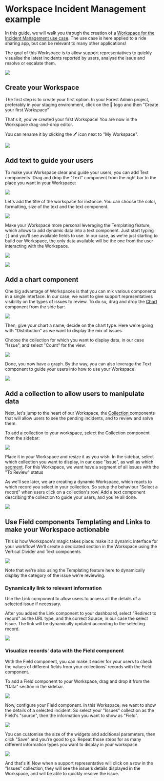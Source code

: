 # Workspace Incident Management example

In this guide, we will walk you through the creation of a [Workspace for the Incident Management use case](https://app.forestadmin.com/demo-incident-management/Production/Customer%20service/workspaces/9ebfdb30-c636-11ec-94ce-79b648012fd9). The use case is here applied to a ride sharing app, but can be relevant to many other applications!

The goal of this Workspace is to allow support representatives to quickly visualise the latest incidents reported by users, analyse the issue and resolve or escalate them.



![](<../../.gitbook/assets/Screen Recording 2022-07-28 at 18.35.50.gif>)



## Create your Workspace

The first step is to create your first option. In your Forest Admin project, preferably in your staging environment, click on the 🧩 logo and then "Create your first Workspace"

That's it, you've created your first Workspace! You are now in the Workspace drag-and-drop editor.

You can rename it by clicking the 🖊 icon next to "My Workspace".&#x20;

![](<../../.gitbook/assets/Screenshot 2022-07-28 at 15.55.50.png>)



## Add text to guide your users

To make your Workspace clear and guide your users, you can add Text components. Drag and drop the "Text" component from the right bar to the place you want in your Workspace:

![](<../../.gitbook/assets/image (369).png>)

Let's add the title of the workspace for instance. You can choose the color, formatting, size of the text and the text component.

![](<../../.gitbook/assets/Screenshot 2022-07-28 at 15.58.37.png>)

Make your Workspace more personal leveraging the Templating feature, which allows to add dynamic data into a text component. Just start typing `{{` and you'll see available fields to use. In our case, as we're just starting to build our Workspace, the only data available will be the one from the user interacting with the Workspace.

![](<../../.gitbook/assets/Screenshot 2022-07-28 at 16.00.42.png>)

![](<../../.gitbook/assets/Screenshot 2022-07-28 at 16.01.18.png>)



## Add a chart component

One big advantage of Workspaces is that you can mix various components in a single interface. In our case, we want to give support representatives visibility on the types of issues to review. To do so, drag and drop the [Chart ](https://docs.forestadmin.com/user-guide/dashboards/charts/create-a-chart)component from the side bar:

![](<../../.gitbook/assets/Screenshot 2022-07-28 at 16.03.22.png>)

Then, give your chart a name, decide on the chart type. Here we're going with "Distribution" as we want to display the mix of issues.

Choose the collection for which you want to display data, in our case "Issue", and select "Count" for the view.

![](<../../.gitbook/assets/image (371).png>)

Done, you now have a graph. By the way, you can also leverage the Text component to guide your users into how to use your Workspace!

![](<../../.gitbook/assets/Screenshot 2022-07-28 at 18.30.12.png>)

## Add a collection to allow users to manipulate data

Next, let's jump to the heart of our Workspace, the [Collection ](../../collections/manage-your-collection-settings.md)components that will allow users to see the pending incidents, and to review and solve them.

To add a collection to your workspace, select the Collection component from the sidebar:

![](<../../.gitbook/assets/Screenshot 2022-07-11 at 16.23.17.png>)

Place it in your Workspace and resize it as you wish. In the sidebar, select which collection you want to display, in our case "Issue", as well as which [segment](../../collections/segments.md). For this Workspace, we want have a segment of all issues with the "To Review" status

As we'll see later, we are creating a dynamic Workspace, which reacts to which record you select in your collection. So setup the behaviour "Select a record" when users click on a collection's row! Add a text component describing the collection to guide your users, and you're all done.

![](<../../.gitbook/assets/Screenshot 2022-07-28 at 16.23.49.png>)

## Use Field components Templating and Links to make your Workspace actionable

This is how Workspace's magic takes place: make it a dynamic interface for your workflow! We'll create a dedicated section in the Workspace using the Vertical Divider and Text components

![](<../../.gitbook/assets/Screenshot 2022-07-28 at 16.29.15.png>)

Note that we're also using the Templating feature here to dynamically display the category of the issue we're reviewing.

### Dynamically link to relevant information

Use the Link component to allow users to access all the details of a selected issue if necessary.

After you added the Link component to your dashboard, select "Redirect to record" as the URL type, and the correct Source, in our case the select Issue. The link will be dynamically updated according to the selecting record.

![](<../../.gitbook/assets/Screenshot 2022-07-28 at 16.32.18.png>)

### Visualize records' data with the Field component

With the Field component, you can make it easier for your users to check the values of different fields from your collections' records with the Field component.&#x20;

To add a Field component to your Workspace, drag and drop it from the "Data" section in the sidebar.

![](<../../.gitbook/assets/Screenshot 2022-06-23 at 16.01.52.png>)

Now, configure your Field component. In this Workspace, we want to show the details of a selected incident. So select your "Issues" collection as the Field's "source", then the information you want to show as "Field".&#x20;

![](<../../.gitbook/assets/Screenshot 2022-07-28 at 18.27.33.png>)

You can customise the size of the widgets and additional parameters, then click "Save" and you're good to go. Repeat those steps for as many different information types you want to display in your workspace.

![](<../../.gitbook/assets/Screenshot 2022-07-28 at 18.28.38.png>)

And that's it! Now when a support representative will click on a row in the "Issues" collection, they will see the issue's details displayed in the Workspace, and will be able to quickly resolve the issue.
